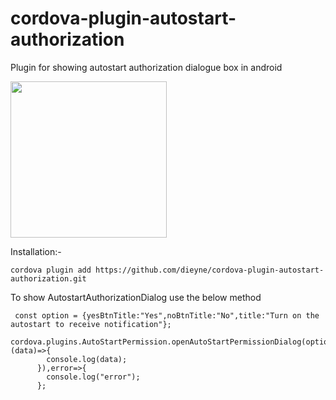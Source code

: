 # cordova-plugin-autostart-authorization
Plugin for showing autostart authorization dialogue box in android 

<div>
<img src="https://user-images.githubusercontent.com/15616596/58562658-4ac19400-8247-11e9-8642-f7c509129445.png" width="250">
</div>



Installation:-

```
cordova plugin add https://github.com/dieyne/cordova-plugin-autostart-authorization.git

```

To show AutostartAuthorizationDialog use the below method

```
 const option = {yesBtnTitle:"Yes",noBtnTitle:"No",title:"Turn on the autostart to receive notification"};
 cordova.plugins.AutoStartPermission.openAutoStartPermissionDialog(option,(data)=>{
        console.log(data);
      }),error=>{
        console.log("error");
      };



```
